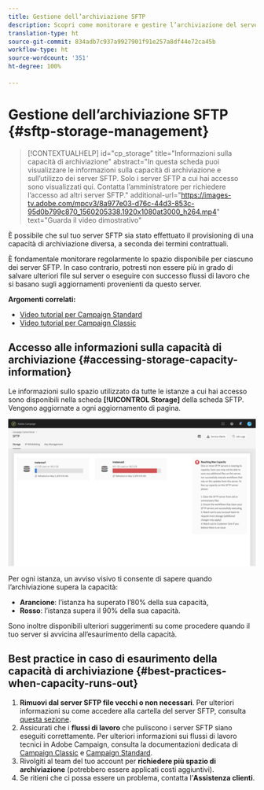 ```yaml
---
title: Gestione dell’archiviazione SFTP
description: Scopri come monitorare e gestire l’archiviazione del server SFTP
translation-type: ht
source-git-commit: 834adb7c937a9927901f91e257a8df44e72ca45b
workflow-type: ht
source-wordcount: '351'
ht-degree: 100%

---
```



# Gestione dell’archiviazione SFTP {#sftp-storage-management}

>[!CONTEXTUALHELP]
>id="cp_storage"
>title="Informazioni sulla capacità di archiviazione"
>abstract="In questa scheda puoi visualizzare le informazioni sulla capacità di archiviazione e sull’utilizzo dei server SFTP. Solo i server SFTP a cui hai accesso sono visualizzati qui. Contatta l’amministratore per richiedere l’accesso ad altri server SFTP."
>additional-url="https://images-tv.adobe.com/mpcv3/8a977e03-d76c-44d3-853c-95d0b799c870_1560205338.1920x1080at3000_h264.mp4" text="Guarda il video dimostrativo"

È possibile che sul tuo server SFTP sia stato effettuato il provisioning di una capacità di archiviazione diversa, a seconda dei termini contrattuali.

È fondamentale monitorare regolarmente lo spazio disponibile per ciascuno dei server SFTP. In caso contrario, potresti non essere più in grado di salvare ulteriori file sul server o eseguire con successo flussi di lavoro che si basano sugli aggiornamenti provenienti da questo server.

**Argomenti correlati:**

* [Video tutorial per Campaign Standard](https://docs.adobe.com/content/help/en/campaign-learn/campaign-standard-tutorials/administrating/control-panel/monitoring-server-capacity-whitelisting-adding-ssh-key.html)
* [Video tutorial per Campaign Classic](https://docs.adobe.com/content/help/en/campaign-learn/campaign-classic-tutorials/administrating/control-panel-acc/managing-sftp-servers.html)

## Accesso alle informazioni sulla capacità di archiviazione {#accessing-storage-capacity-information}

Le informazioni sullo spazio utilizzato da tutte le istanze a cui hai accesso sono disponibili nella scheda **[!UICONTROL Storage]** della scheda SFTP. Vengono aggiornate a ogni aggiornamento di pagina.

![](assets/control_panel_space.png)

Per ogni istanza, un avviso visivo ti consente di sapere quando l’archiviazione supera la capacità:

* **Arancione**: l’istanza ha superato l’80% della sua capacità,
* **Rosso**: l’istanza supera il 90% della sua capacità.

Sono inoltre disponibili ulteriori suggerimenti su come procedere quando il tuo server si avvicina all’esaurimento della capacità.

## Best practice in caso di esaurimento della capacità di archiviazione {#best-practices-when-capacity-runs-out}

1. **Rimuovi dal server SFTP file vecchi o non necessari**. Per ulteriori informazioni su come accedere alla cartella del server SFTP, consulta [questa sezione](../../sftp/using/logging-into-sftp-server.md).
1. Assicurati che i **flussi di lavoro** che puliscono i server SFTP siano eseguiti correttamente. Per ulteriori informazioni sui flussi di lavoro tecnici in Adobe Campaign, consulta la documentazioni dedicata di [Campaign Classic](https://docs.adobe.com/content/help/it-IT/campaign-classic/using/automating-with-workflows/general-operation/building-a-workflow.html#Technical_workflows) e [Campaign Standard](https://docs.adobe.com/content/help/it-IT/campaign-standard/using/administrating/application-settings/technical-workflows.html).
1. Rivolgiti al team del tuo account per **richiedere più spazio di archiviazione** (potrebbero essere applicati costi aggiuntivi).
1. Se ritieni che ci possa essere un problema, contatta l’**Assistenza clienti**.
